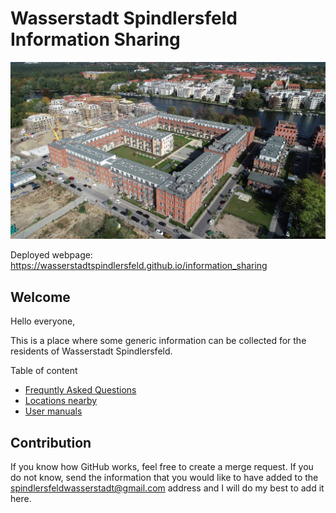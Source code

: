 # Wasserstadt Spindlersfeld Information Sharing

![Building](locations/resources/building.jpg)

Deployed webpage: https://wasserstadtspindlersfeld.github.io/information_sharing

## Welcome

Hello everyone,

This is a place where some generic information can be collected for the residents of Wasserstadt Spindlersfeld.

Table of content
- [Frequntly Asked Questions](./faq/faq.md)
- [Locations nearby](./locations/locations.md)
- [User manuals](./manuals/manuals.md)

## Contribution

If you know how GitHub works, feel free to create a merge request. If you do not know, send the information that you would like to have added to the [spindlersfeldwasserstadt@gmail.com](mailto:spindlersfeldwasserstadt@gmail.com) address and I will do my best to add it here.

